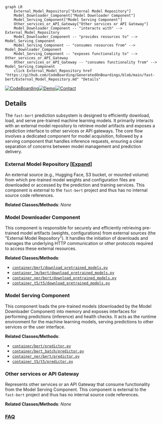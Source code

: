 ```mermaid
graph LR
    External_Model_Repository["External Model Repository"]
    Model_Downloader_Component["Model Downloader Component"]
    Model_Serving_Component["Model Serving Component"]
    Other_services_or_API_Gateway["Other services or API Gateway"]
    Model_Downloader_Component -- "interacts with" --> External_Model_Repository
    Model_Downloader_Component -- "provides resources to" --> Model_Serving_Component
    Model_Serving_Component -- "consumes resources from" --> Model_Downloader_Component
    Model_Serving_Component -- "exposes functionality to" --> Other_services_or_API_Gateway
    Other_services_or_API_Gateway -- "consumes functionality from" --> Model_Serving_Component
    click External_Model_Repository href "https://github.com/CodeBoarding/GeneratedOnBoardings/blob/main/fast-bert/External_Model_Repository.md" "Details"
```

[![CodeBoarding](https://img.shields.io/badge/Generated%20by-CodeBoarding-9cf?style=flat-square)](https://github.com/CodeBoarding/GeneratedOnBoardings)[![Demo](https://img.shields.io/badge/Try%20our-Demo-blue?style=flat-square)](https://www.codeboarding.org/demo)[![Contact](https://img.shields.io/badge/Contact%20us%20-%20contact@codeboarding.org-lightgrey?style=flat-square)](mailto:contact@codeboarding.org)

## Details

The `fast-bert` prediction subsystem is designed to efficiently download, load, and serve pre-trained machine learning models. It primarily interacts with an external model repository to retrieve model artifacts and exposes a prediction interface to other services or API gateways. The core flow involves a dedicated component for model acquisition, followed by a serving component that handles inference requests, ensuring a clear separation of concerns between model management and prediction delivery.

### External Model Repository [[Expand]](./External_Model_Repository.md)
An external source (e.g., Hugging Face, S3 bucket, or mounted volume) from which pre-trained model weights and configuration files are downloaded or accessed by the prediction and training services. This component is external to the `fast-bert` project and thus has no internal source code references.


**Related Classes/Methods**: _None_

### Model Downloader Component
This component is responsible for securely and efficiently retrieving pre-trained model artifacts (weights, configurations) from external sources (the "External Model Repository"). It handles the initiation of downloads and manages the underlying HTTP communication or other protocols required to access these external resources.


**Related Classes/Methods**:

- <a href="https://github.com/appvision-ai/fast-bert/blob/main/container/bert/download_pretrained_models.py" target="_blank" rel="noopener noreferrer">`container/bert/download_pretrained_models.py`</a>
- <a href="https://github.com/appvision-ai/fast-bert/blob/main/container_lm/bert/download_pretrained_models.py" target="_blank" rel="noopener noreferrer">`container_lm/bert/download_pretrained_models.py`</a>
- <a href="https://github.com/appvision-ai/fast-bert/blob/main/container_ner/bert/download_pretrained_models.py" target="_blank" rel="noopener noreferrer">`container_ner/bert/download_pretrained_models.py`</a>
- <a href="https://github.com/appvision-ai/fast-bert/blob/main/container_t5/t5/download_pretrained_models.py" target="_blank" rel="noopener noreferrer">`container_t5/t5/download_pretrained_models.py`</a>


### Model Serving Component
This component loads the pre-trained models (downloaded by the Model Downloader Component) into memory and exposes interfaces for performing predictions (inference) and health checks. It acts as the runtime environment for the machine learning models, serving predictions to other services or the user interface.


**Related Classes/Methods**:

- <a href="https://github.com/appvision-ai/fast-bert/blob/main/container/bert/predictor.py" target="_blank" rel="noopener noreferrer">`container/bert/predictor.py`</a>
- <a href="https://github.com/appvision-ai/fast-bert/blob/main/container/bert_batch/predictor.py" target="_blank" rel="noopener noreferrer">`container/bert_batch/predictor.py`</a>
- <a href="https://github.com/appvision-ai/fast-bert/blob/main/container_ner/bert/predictor.py" target="_blank" rel="noopener noreferrer">`container_ner/bert/predictor.py`</a>
- <a href="https://github.com/appvision-ai/fast-bert/blob/main/container_t5/t5/predictor.py" target="_blank" rel="noopener noreferrer">`container_t5/t5/predictor.py`</a>


### Other services or API Gateway
Represents other services or an API Gateway that consume functionality from the Model Serving Component. This component is external to the `fast-bert` project and thus has no internal source code references.


**Related Classes/Methods**: _None_



### [FAQ](https://github.com/CodeBoarding/GeneratedOnBoardings/tree/main?tab=readme-ov-file#faq)